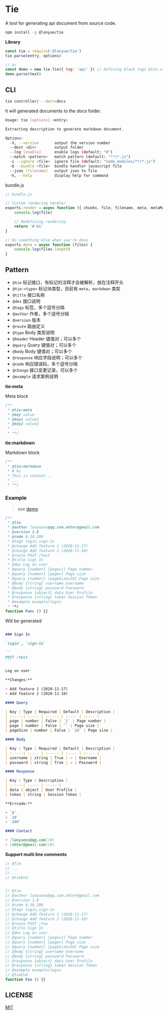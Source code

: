 # Tie

A tool for generating api document from source code.

```sh
npm install -g @lanyue/tie
```

**Library**

```js
const tie = require('@lanyue/tie')
tie.parse(entry, options)

// or
const demo = new tie.Tie({ tag: 'api' }) // Defining block tags @tie => @api
demo.parse(text)
```

## CLI

```sh
tie controller/ --dest=docs
```

It will generated documents to the docs folder.

```sh
Usage: tie [options] <entry>

Extracting description to generate markdown document.

Options:
  -V, --version       output the version number
  --dest <dir>        output folder
  --log [enable]      enable logs (default: "0")
  --match <pattern>   match pattern (default: "**/*.js")
  -i --ignore <file>  ignore file (default: "node_modules/**/*.js")
  -b --bundle <file>  bundle handler javascript file
  --json [filename]   output json to file
  -h, --help          display help for command
```

bundle.js

```js
// bundle.js

// Custom rendering handler
exports.render = async function ({ chunks, file, filename, meta, metaMarkdown }) {
    console.log(file)

    // Redefining rendering
    return '# Hi'
}

// Do something else when you're done
exports.done = async function (files) {
    console.log(files.length)
}
```

## Pattern

+ `@tie` 标记接口，有标记的注释才会被解析，放在注释开头
+ `@tie:<type>` 标记块类型，目前有 `meta`，`markdown` 类型
+ `@title` 接口名称
+ `@des` 接口说明
+ `@tags` 标签，多个逗号分隔
+ `@author` 作者，多个逗号分隔
+ `@version` 版本
+ `@route` 路由定义
+ `@type` Body 类型说明
+ `@header` Header 键值对；可以多个
+ `@query` Query 键值对；可以多个
+ `@body` Body 键值对；可以多个
+ `@response` 响应字段说明；可以多个
+ `@code` 响应错误码，多个逗号分隔
+ `@change` 接口变更记录，可以多个
+ `@example` 请求案例说明

**tie:meta**

Meta block

```js
/**
 * @tie:meta
 * @key value
 * @key1 value1
 * @key2 value2
 * ...
 * **/
```

**tie:markdown**

Markdown block

```js
/**
 * @tie:markdown
 * # Hi
 * This is content...
 * ...
 * **/
```

### Example

> see [demo](example/demo.js)

```js
/**
 * @tie
 * @author lanyueos@qq.com,ohter@gmail.com
 * @version 1.0
 * @code 0,10,200
 * @tags login,sign-in
 * @change Add feature 1 (2020-11-17)
 * @change Add feature 2 (2020-11-18)
 * @route POST /test
 * @title Sign In
 * @des Log on user
 * @query {number} [page=1] Page number
 * @query {number} [page=] Page size
 * @query {number} [pageSize=10] Page size
 * @body {string} username Username
 * @body {string} password Password
 * @response {object} data User Profile
 * @response {string} token Session Token
 * @example example/login
 * **/
function Func () {}
```

Will be generated

````markdown

### Sign In

`login`, `sign-in`

```
POST /test
```

Log on user

**Changes:**

+ Add feature 1 (2020-11-17)
+ Add feature 2 (2020-11-18)

#### Query

| Key | Type | Required | Default | Description |
| :-----| :---- | :----: | :---- | :---- |
| page | number | False | `1` | Page number |
| page | number | False | `` | Page size |
| pageSize | number | False | `10` | Page size |

#### Body

| Key | Type | Required | Default | Description |
| :-----| :---- | :----: | :---- | :---- |
| username | string | True | — | Username |
| password | string | True | — | Password |

#### Response

| Key | Type | Description |
| :-----| :---- | :---- |
| data | object | User Profile |
| token | string | Session Token |

**Errcode:**

+ `0`
+ `10`
+ `200`

#### Contact

+ [lanyueos@qq.com](#)
+ [ohter@gmail.com](#)

````

**Support multi line comments**

```js
// @tie
// ...
// ...
// @tieEnd


// @tie
// @author lanyueos@qq.com,ohter@gmail.com
// @version 1.0
// @code 0,10,200
// @tags login,sign-in
// @change Add feature 1 (2020-11-17)
// @change Add feature 2 (2020-11-18)
// @route POST /foo
// @title Sign In
// @des Log on user
// @query {number} [page=1] Page number
// @query {number} [page=] Page size
// @query {number} [pageSize=10] Page size
// @body {string} username Username
// @body {string} password Password
// @response {object} data User Profile
// @response {string} token Session Token
// @example example/login
// @tieEnd
function Foo () {}
```
## LICENSE

[MIT](LICENSE)

